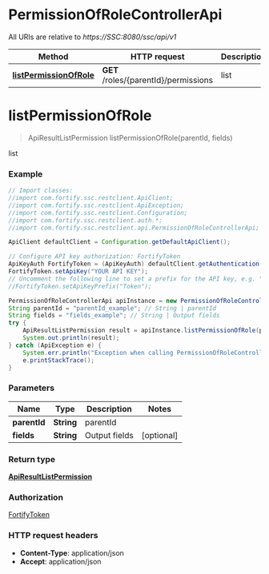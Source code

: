 # PermissionOfRoleControllerApi

All URIs are relative to *https://SSC:8080/ssc/api/v1*

Method | HTTP request | Description
------------- | ------------- | -------------
[**listPermissionOfRole**](PermissionOfRoleControllerApi.md#listPermissionOfRole) | **GET** /roles/{parentId}/permissions | list


<a name="listPermissionOfRole"></a>
# **listPermissionOfRole**
> ApiResultListPermission listPermissionOfRole(parentId, fields)

list

### Example
```java
// Import classes:
//import com.fortify.ssc.restclient.ApiClient;
//import com.fortify.ssc.restclient.ApiException;
//import com.fortify.ssc.restclient.Configuration;
//import com.fortify.ssc.restclient.auth.*;
//import com.fortify.ssc.restclient.api.PermissionOfRoleControllerApi;

ApiClient defaultClient = Configuration.getDefaultApiClient();

// Configure API key authorization: FortifyToken
ApiKeyAuth FortifyToken = (ApiKeyAuth) defaultClient.getAuthentication("FortifyToken");
FortifyToken.setApiKey("YOUR API KEY");
// Uncomment the following line to set a prefix for the API key, e.g. "Token" (defaults to null)
//FortifyToken.setApiKeyPrefix("Token");

PermissionOfRoleControllerApi apiInstance = new PermissionOfRoleControllerApi();
String parentId = "parentId_example"; // String | parentId
String fields = "fields_example"; // String | Output fields
try {
    ApiResultListPermission result = apiInstance.listPermissionOfRole(parentId, fields);
    System.out.println(result);
} catch (ApiException e) {
    System.err.println("Exception when calling PermissionOfRoleControllerApi#listPermissionOfRole");
    e.printStackTrace();
}
```

### Parameters

Name | Type | Description  | Notes
------------- | ------------- | ------------- | -------------
 **parentId** | **String**| parentId |
 **fields** | **String**| Output fields | [optional]

### Return type

[**ApiResultListPermission**](ApiResultListPermission.md)

### Authorization

[FortifyToken](../README.md#FortifyToken)

### HTTP request headers

 - **Content-Type**: application/json
 - **Accept**: application/json

